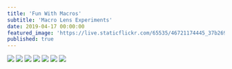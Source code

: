 ```yaml
---
title: 'Fun With Macros'
subtitle: 'Macro Lens Experiments'
date: 2019-04-17 00:00:00
featured_image: 'https://live.staticflickr.com/65535/46721174445_37b2694516_k.jpg'
published: true
---
```


<div class="gallery" data-columns="1">
    <img src="https://live.staticflickr.com/65535/40670230733_3823c8d293_k.jpg">
    <img src="https://live.staticflickr.com/65535/32694196947_94789781a6_k.jpg">
    <img src="https://live.staticflickr.com/65535/46721174445_37b2694516_k.jpg">
    <img src="https://live.staticflickr.com/65535/46912522094_a7fce9e910_b.jpg">
    <img src="https://live.staticflickr.com/65535/46721176345_a5c6576834_b.jpg">
    <img src="https://live.staticflickr.com/65535/46912523554_c27815e35d_b.jpg">
    <img src="https://live.staticflickr.com/65535/46721178475_f0d409179b_b.jpg">
</div>
